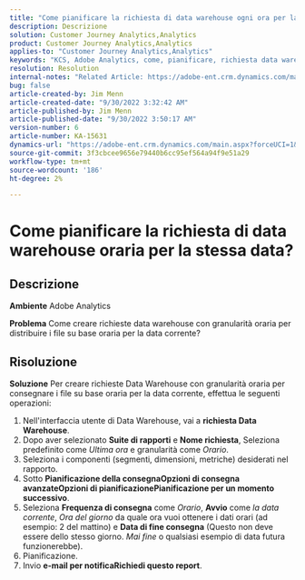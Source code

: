 ```yaml
---
title: "Come pianificare la richiesta di data warehouse ogni ora per la stessa data?"
description: Descrizione
solution: Customer Journey Analytics,Analytics
product: Customer Journey Analytics,Analytics
applies-to: "Customer Journey Analytics,Analytics"
keywords: "KCS, Adobe Analytics, come, pianificare, richiesta data warehouse oraria, stessa data"
resolution: Resolution
internal-notes: "Related Article: https://adobe-ent.crm.dynamics.com/main.aspx?appid=c8f3a4cd-a068-e911-a957-000d3a34e00b&pagetype=entityrecord&etn=knowledgearticle&id=b5d08a45-cea0-ea11-a812-000d3a303484"
bug: false
article-created-by: Jim Menn
article-created-date: "9/30/2022 3:32:42 AM"
article-published-by: Jim Menn
article-published-date: "9/30/2022 3:50:17 AM"
version-number: 6
article-number: KA-15631
dynamics-url: "https://adobe-ent.crm.dynamics.com/main.aspx?forceUCI=1&pagetype=entityrecord&etn=knowledgearticle&id=5897e786-7040-ed11-9db1-0022480866ad"
source-git-commit: 3f3cbcee9656e79440b6cc95ef564a94f9e51a29
workflow-type: tm+mt
source-wordcount: '186'
ht-degree: 2%

---
```


# Come pianificare la richiesta di data warehouse oraria per la stessa data?

## Descrizione


<b>Ambiente</b>
Adobe Analytics

<b>Problema</b>
Come creare richieste data warehouse con granularità oraria per distribuire i file su base oraria per la data corrente?


## Risoluzione


<b>Soluzione</b>
Per creare richieste Data Warehouse con granularità oraria per consegnare i file su base oraria per la data corrente, effettua le seguenti operazioni:

1. Nell&#39;interfaccia utente di Data Warehouse, vai a <b>richiesta Data Warehouse</b>.
2. Dopo aver selezionato <b>Suite di rapporti</b> e <b>Nome richiesta</b>, Seleziona predefinito come *Ultima ora* e granularità come *Orario*.
3. Seleziona i componenti (segmenti, dimensioni, metriche) desiderati nel rapporto.
4. Sotto <b>Pianificazione della consegna</b><b>Opzioni di consegna avanzate</b><b>Opzioni di pianificazione</b><b>Pianificazione per un momento successivo</b>.
5. Seleziona <b>Frequenza di consegna</b> come *Orario*, <b>Avvio</b> come *la data corrente*, *Ora del giorno* da quale ora vuoi ottenere i dati orari (ad esempio: 2 del mattino) e <b>Data di fine consegna</b> (Questo non deve essere dello stesso giorno. *Mai fine* o qualsiasi esempio di data futura funzionerebbe).
6. Pianificazione.
7. Invio <b>e-mail per notifica</b><b>Richiedi questo report</b>.

